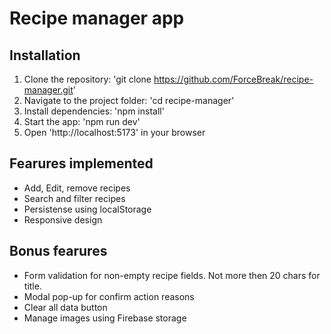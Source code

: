 # Recipe manager app

## Installation

1. Clone the repository: 'git clone https://github.com/ForceBreak/recipe-manager.git'
2. Navigate to the project folder: 'cd recipe-manager'
3. Install dependencies: 'npm install'
4. Start the app: 'npm run dev'
5. Open 'http://localhost:5173' in your browser

## Fearures implemented

- Add, Edit, remove recipes
- Search and filter recipes
- Persistense using localStorage
- Responsive design

## Bonus fearures

- Form validation for non-empty recipe fields. Not more then 20 chars for title.
- Modal pop-up for confirm action reasons
- Clear all data button
- Manage images using Firebase storage